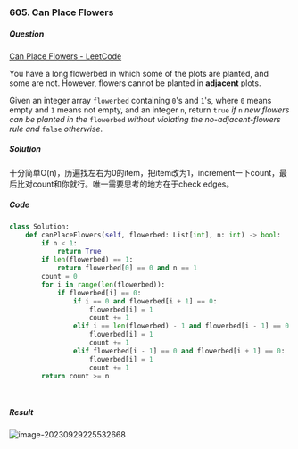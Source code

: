 ### 605. Can Place Flowers

##### Question

[Can Place Flowers - LeetCode](https://leetcode.com/problems/can-place-flowers/description/?envType=study-plan-v2&envId=leetcode-75)

You have a long flowerbed in which some of the plots are planted, and some are not. However, flowers cannot be planted in **adjacent** plots.

Given an integer array `flowerbed` containing `0`'s and `1`'s, where `0` means empty and `1` means not empty, and an integer `n`, return `true` *if* `n` *new flowers can be planted in the* `flowerbed` *without violating the no-adjacent-flowers rule and* `false` *otherwise*.



##### Solution

十分简单O(n)，历遍找左右为0的item，把item改为1，increment一下count，最后比对count和你就行。唯一需要思考的地方在于check edges。

##### Code

```python
class Solution:
    def canPlaceFlowers(self, flowerbed: List[int], n: int) -> bool:
        if n < 1:
            return True
        if len(flowerbed) == 1:
            return flowerbed[0] == 0 and n == 1  
        count = 0
        for i in range(len(flowerbed)):
            if flowerbed[i] == 0:
                if i == 0 and flowerbed[i + 1] == 0:
                    flowerbed[i] = 1
                    count += 1
                elif i == len(flowerbed) - 1 and flowerbed[i - 1] == 0:
                    flowerbed[i] = 1
                    count += 1
                elif flowerbed[i - 1] == 0 and flowerbed[i + 1] == 0:
                    flowerbed[i] = 1
                    count += 1
        return count >= n 

            
```



##### Result

![image-20230929225532668](D:\CS\Algorithm\Algorithm-Notes\Pictures\image-20230929225532668.png)